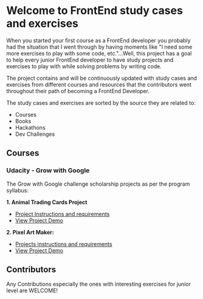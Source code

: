 
# Welcome to FrontEnd study cases and exercises

When you started your first course as a FrontEnd developer you probably had the situation that I went through by having moments like "I need some more exercises to play with some code, etc."...Well, this project has a goal to help every junior FrontEnd developer to have study projects and exercises to play with while solving problems by writing code.

The project contains and will be continuously updated with study cases and exercises from different courses and resources that the contributors went throughout their path of becoming a FrontEnd Developer.

The study cases and exercises are sorted by the source they are related to:

  - Courses
  - Books
  - Hackathons
  - Dev Challenges

## Courses

### Udacity - Grow with Google
The Grow with Google challenge scholarship projects as per the program syllabus:

**1. Animal Trading Cards Project**
 - <a href="https://kaisky.github.io/frontEndExercises/animalTradingCards/" target="blank">Project Instructions and requirements</a>
 -  <a href="https://kaisky.github.io/frontEndExercises/animalTradingCards/card.html" target="blank">View Project Demo</a>

**2. Pixel Art Maker:**
  - <a href="https://github.com/Kaisky/frontEndExercises/tree/master/PixelArtMaker" target="blank">Projects instructions and requirements</a>
  - <a href="https://kaisky.github.io/frontEndExercises/PixelArtMaker/pixelArtMaker.html" target="blank">View Project Demo</a>

## Contributors

Any Contributions especially the ones with interesting exercises for junior level are WELCOME!  
